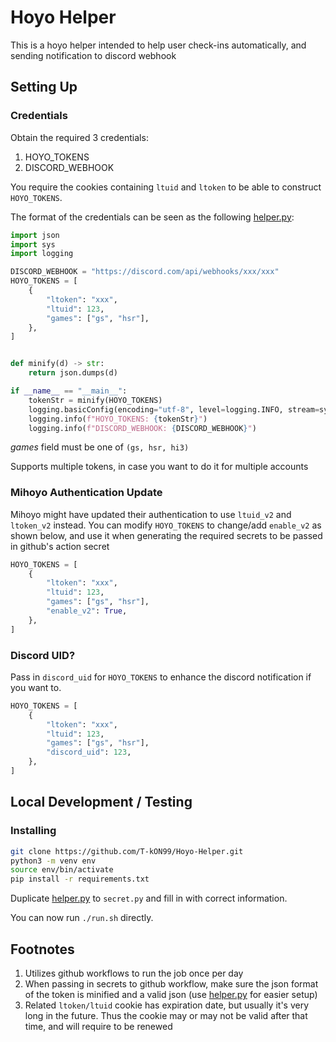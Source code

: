 # Hoyo Helper

This is a hoyo helper intended to help user check-ins automatically, and sending notification to discord webhook

## Setting Up

### Credentials

Obtain the required 3 credentials:
1. HOYO_TOKENS
2. DISCORD_WEBHOOK

You require the cookies containing `ltuid` and `ltoken` to be able to construct `HOYO_TOKENS`.

The format of the credentials can be seen as the following [helper.py](./helper.py):

```python
import json
import sys
import logging

DISCORD_WEBHOOK = "https://discord.com/api/webhooks/xxx/xxx"
HOYO_TOKENS = [
    {
        "ltoken": "xxx",
        "ltuid": 123,
        "games": ["gs", "hsr"],
    },
]


def minify(d) -> str:
    return json.dumps(d)

if __name__ == "__main__":
    tokenStr = minify(HOYO_TOKENS)
    logging.basicConfig(encoding="utf-8", level=logging.INFO, stream=sys.stdout)
    logging.info(f"HOYO_TOKENS: {tokenStr}")
    logging.info(f"DISCORD_WEBHOOK: {DISCORD_WEBHOOK}")
```

*games* field must be one of `(gs, hsr, hi3)`

Supports multiple tokens, in case you want to do it for multiple accounts


### Mihoyo Authentication Update

Mihoyo might have updated their authentication to use `ltuid_v2` and `ltoken_v2` instead. You can modify `HOYO_TOKENS` to change/add `enable_v2` as shown below, and use it when generating the required secrets to be passed in github's action secret

```python
HOYO_TOKENS = [
    {
        "ltoken": "xxx",
        "ltuid": 123,
        "games": ["gs", "hsr"],
        "enable_v2": True,
    },
]
```

### Discord UID?

Pass in `discord_uid` for `HOYO_TOKENS` to enhance the discord notification if you want to.

```python
HOYO_TOKENS = [
    {
        "ltoken": "xxx",
        "ltuid": 123,
        "games": ["gs", "hsr"],
        "discord_uid": 123,
    },
]
```

## Local Development / Testing

### Installing
```bash
git clone https://github.com/T-kON99/Hoyo-Helper.git
python3 -m venv env
source env/bin/activate
pip install -r requirements.txt
```

Duplicate [helper.py](./helper.py) to `secret.py` and fill in with correct information. 

You can now run `./run.sh` directly.

## Footnotes

1. Utilizes github workflows to run the job once per day
2. When passing in secrets to github workflow, make sure the json format of the token is minified and a valid json (use [helper.py](./helper.py) for easier setup)
3. Related `ltoken/ltuid` cookie has expiration date, but usually it's very long in the future. Thus the cookie may or may not be valid after that time, and will require to be renewed
